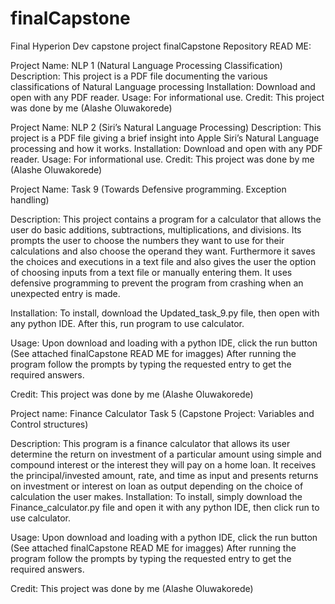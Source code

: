 # finalCapstone
Final Hyperion Dev capstone project
finalCapstone Repository READ ME:


Project Name:  NLP 1 (Natural Language Processing Classification)
Description: 
This project is a PDF file  documenting the various classifications of Natural Language processing
Installation:
Download and open with any PDF reader.
Usage:
For informational use. 
Credit:
This project was done by me (Alashe Oluwakorede)



Project Name:  NLP 2 (Siri’s Natural Language Processing)
Description: 
This project is a PDF file  giving a brief insight into Apple Siri’s Natural Language processing and how it works.
Installation:
Download and open with any PDF reader.
Usage:
For informational use. 
Credit:
This project was done by me (Alashe Oluwakorede)




Project Name: Task 9 (Towards Defensive programming. Exception handling)

Description: 
This project contains a program for  a calculator that allows the user do basic additions, subtractions, multiplications, and divisions. Its prompts the user to choose the numbers they want to use for their calculations and also choose the operand they want. Furthermore it saves the choices and executions in a text file and also gives the user the option of choosing inputs from a text file or manually entering them. It uses defensive programming to prevent the program from crashing when an unexpected entry is made.

Installation:
To install, download the Updated_task_9.py file, then open with any python IDE. After this, run program to use calculator.

Usage:
Upon download and loading with a python IDE, click the run button (See attached finalCapstone READ ME for imagges)
After running the program follow the prompts by typing the requested entry to get the required answers.
 
Credit:
This project was done by me (Alashe Oluwakorede)





Project name: Finance Calculator Task 5 (Capstone Project: Variables and Control structures)

Description: 
This program is a finance calculator that allows its user determine the return on investment of a particular amount using simple and compound interest or the interest they will pay on a home loan. It receives the principal/invested amount, rate, and time as input and presents returns on investment or interest on loan as output depending on the choice of calculation the user makes. 
Installation: 
To install, simply download the Finance_calculator.py file and open it with any python IDE, then click run to use calculator.

Usage:
Upon download and loading with a python IDE, click the run button (See attached finalCapstone READ ME for imagges)
After running the program follow the prompts by typing the requested entry to get the required answers.

Credit:
This project was done by me (Alashe Oluwakorede)


